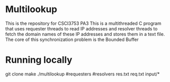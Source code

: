 # Multilookup

This is the repository for CSCI3753 PA3
This is a multithreaded C program that uses requester threads to read IP addresses
and resolver threads to fetch the domain names of these IP addresses and
stores them in a text file.
The core of this synchronization problem is the Bounded Buffer 

# Running locally

git clone
make 
./multilookup #requesters #resolvers res.txt req.txt input/*
